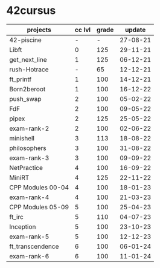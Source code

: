 # 42cursus

| projects          | cc lvl | grade | update |
| - | - | - | - |
| 42-piscine        | - | -   | 27-08-21 |
| Libft             | 0 | 125 | 29-11-21 |
| get_next_line     | 1 | 125 | 06-12-21 |
| rush-Hotrace      | - | 65  | 12-12-21 |
| ft_printf         | 1 | 100 | 14-12-21 |
| Born2beroot       | 1 | 100 | 16-12-22 |
| push_swap         | 2 | 100 | 05-02-22 |
| FdF               | 2 | 100 | 09-05-22 |
| pipex             | 2 | 125 | 25-05-22 |
| exam-rank-2       | 2 | 100 | 02-06-22 |
| minishell         | 3 | 113 | 18-08-22 |
| philosophers      | 3 | 100 | 31-08-22 |
| exam-rank-3       | 3 | 100 | 09-09-22 |
| NetPractice       | 4 | 100 | 16-09-22 |
| MiniRT            | 4 | 125 | 22-11-22 |
| CPP Modules 00-04 | 4 | 100 | 18-01-23 |
| exam-rank-4       | 4 | 100 | 21-03-23 |
| CPP Modules 05-09 | 5 | 100 | 25-04-23 |
| ft_irc            | 5 | 110 | 04-07-23 |
| Inception         | 5 | 100 | 23-10-23 |
| exam-rank-5       | 5 | 100 | 12-12-23 |
| ft_transcendence  | 6 | 100 | 06-01-24 |
| exam-rank-6       | 6 | 100 | 11-01-24 |

